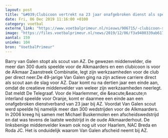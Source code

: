 ```yaml
---
layout: post
title: "&#039;Clubicoon vertrekt na 23 jaar onafgebroken dienst als speler en scout bij AZ&#039;"
date: Fri, 06 Dec 2019 11:16:00 +0100
category: voetbal
externe_link: "https://www.voetbalprimeur.nl/nieuws/906715/-clubicoon-stopt-na-23-jaar-onafgebroken-dienstverband-als-scout-van-az-.html"
image: "https://files.voetbalprimeur.nl/news/2019/12/06/f3a9400339ab61790f84112eb9017fcc042dfc09.jpg"
aantal: 159
unieke: 104
bron: "VoetbalPrimeur"
---
```


Barry van Galen stopt als scout van AZ. De gewezen middenvelder, die meer dan 300 duels speelde voor de Alkmaarders en een clubicoon is voor de Alkmaar Zaanstreek Combinatie, legt zijn werkzaamheden voor de club per direct neer.De 49-jarige Van Galen ging na zijn actieve carriere direct als scout aan de slag voor AZ. Daar komt nu na dertien jaar een einde aan, omdat de creatieve middenvelder van weleer zijn werkzaamheden neerlegt. Dat meldt De Telegraaf. Voor de Haarlemmer, die &amp;eacute;&amp;eacute;n interland speelde voor Oranje, komt er daarmee een einde aan een onafgebroken dienstverband van 23 jaar bij AZ.
Voordat Van Galen scout werd speelde hij namelijk meer dan 300 wedstrijden voor de Alkmaarders. In 2006 kreeg hij samen met Michael Buskermolen een afscheidswedstrijd en dat was tevens de laatste wedstrijd in de oude Alkmaarderhout. De linksbenige middenvelder kwam ook nog uit voor Haarlem, NAC Breda en Roda JC. Het is onduidelijk waarom Van Galen afscheid neemt bij AZ.
